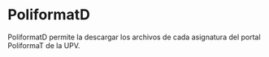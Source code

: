 # PoliformatD
PoliformatD permite la descargar los archivos de cada asignatura del portal PoliformaT de la UPV.
